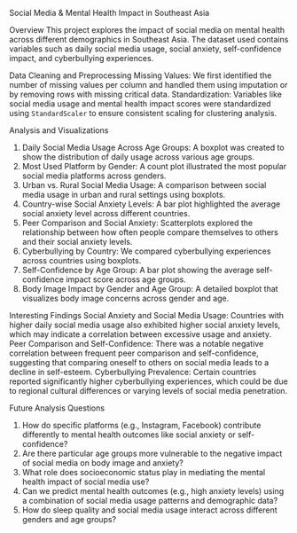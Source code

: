 Social Media & Mental Health Impact in Southeast Asia

Overview
This project explores the impact of social media on mental health across different demographics in Southeast Asia. The dataset used contains variables such as daily social media usage, social anxiety, self-confidence impact, and cyberbullying experiences.


Data Cleaning and Preprocessing
Missing Values: We first identified the number of missing values per column and handled them using imputation or by removing rows with missing critical data.
Standardization: Variables like social media usage and mental health impact scores were standardized using `StandardScaler` to ensure consistent scaling for clustering analysis.
  

Analysis and Visualizations
1. Daily Social Media Usage Across Age Groups: A boxplot was created to show the distribution of daily usage across various age groups.
2. Most Used Platform by Gender: A count plot illustrated the most popular social media platforms across genders.
3. Urban vs. Rural Social Media Usage: A comparison between social media usage in urban and rural settings using boxplots.
4. Country-wise Social Anxiety Levels: A bar plot highlighted the average social anxiety level across different countries.
5. Peer Comparison and Social Anxiety: Scatterplots explored the relationship between how often people compare themselves to others and their social anxiety levels.
6. Cyberbullying by Country: We compared cyberbullying experiences across countries using boxplots.
7. Self-Confidence by Age Group: A bar plot showing the average self-confidence impact score across age groups.
8. Body Image Impact by Gender and Age Group: A detailed boxplot that visualizes body image concerns across gender and age.


Interesting Findings
Social Anxiety and Social Media Usage: Countries with higher daily social media usage also exhibited higher social anxiety levels, which may indicate a correlation between excessive usage and anxiety.
Peer Comparison and Self-Confidence: There was a notable negative correlation between frequent peer comparison and self-confidence, suggesting that comparing oneself to others on social media leads to a decline in self-esteem.
Cyberbullying Prevalence: Certain countries reported significantly higher cyberbullying experiences, which could be due to regional cultural differences or varying levels of social media penetration.


Future Analysis Questions
1. How do specific platforms (e.g., Instagram, Facebook) contribute differently to mental health outcomes like social anxiety or self-confidence?
2. Are there particular age groups more vulnerable to the negative impact of social media on body image and anxiety?
3. What role does socioeconomic status play in mediating the mental health impact of social media use?
4. Can we predict mental health outcomes (e.g., high anxiety levels) using a combination of social media usage patterns and demographic data?
5. How do sleep quality and social media usage interact across different genders and age groups?